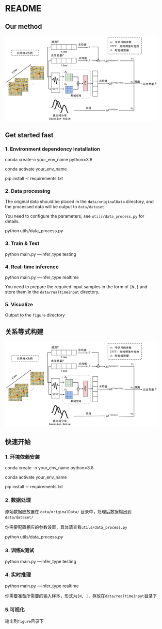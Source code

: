 # README

## Our method

![image.png](image.png)

## Get started fast

### 1. Environment dependency installation

conda create-n your_env_name python=3.8

conda activate your_env_name

pip install -r requirements.txt

### 2. Data processing

The original data should be placed in the `data/originalData` directory, and the processed data will be output to `data/dataset`.

You need to configure the parameters, see `utils/data_process.py` for details.

python utils/data_process.py

### 3. Train & Test

python main.py —infer_type testing

### 4. Real-time inference

python main.py —infer_type realtime

You need to prepare the required input samples in the form of `[N,]` and store them in the `data/realtimeInput` directory.

### 5. Visualize

Output to the `figure` directory

## 关系等式构建

![image.png](image.png)

## 快速开始

### 1. 环境依赖安装

conda create -n your_env_name python=3.8

conda activate your_env_name

pip install -r requirements.txt

### 2. 数据处理

原始数据应放置在 `data/originalData/` 目录中，处理后数据输出到 `data/dataset/` 

你需要配置相应的参数设置，具体请查看`utils/data_process.py` 

python utils/data_process.py

### 3. 训练&测试

python main.py —infer_type testing

### 4. 实时推理

python main.py —infer_type realtime

你需要准备所需要的输入样本，形式为`[N, ]`，存放在`data/realtimeInput`目录下

### 5.可视化

输出到`figure`目录下